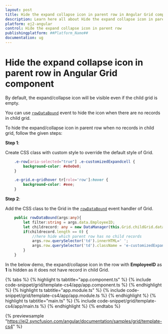 ```yaml
---
layout: post
title: Hide the expand collapse icon in parent row in Angular Grid component | Syncfusion
description: Learn here all about Hide the expand collapse icon in parent row in Syncfusion ##Platform_Name## Grid component of Syncfusion Essential JS 2 and more.
platform: ej2-angular
control: Hide the expand collapse icon in parent row 
publishingplatform: ##Platform_Name##
documentation: ug
---
```


# Hide the expand collapse icon in parent row in Angular Grid component

By default, the expand/collapse icon will be visible even if the child grid is empty.

You can use [`rowDataBound`](https://ej2.syncfusion.com/angular/documentation/api/grid/#rowdatabound) event to hide the icon when there are no records in child grid.

To hide the expand/collapse icon in parent row when no records in child grid, follow the given steps:

**Step 1**:

Create CSS class with custom style to override the default style of Grid.

```css
    .e-row[aria-selected="true"] .e-customizedExpandcell {
        background-color: #e0e0e0;
    }

    .e-grid.e-gridhover tr[role='row']:hover {
        background-color: #eee;
    }

```

**Step 2**:

Add the CSS class to the Grid in the [`rowDataBound`](https://ej2.syncfusion.com/angular/documentation/api/grid/#rowdatabound-) event handler of Grid.

```typescript
    public rowDataBound(args:any){
        let filter:string = args.data.EmployeeID;
        let childrecord: any = new DataManager(this.Grid.childGrid.dataSource).executeLocal(new Query().where('EmployeeID', 'equal', parseInt(filter), true));
        if(childrecord.length == 0) {
            //here hide which parent row has no child records
            args.row.querySelector('td').innerHTML=' ';
            args.row.querySelector('td').className = 'e-customizedExpandcell';
        }
    }

```

In the below demo, the expand/collapse icon in the row with **EmployeeID** as **1** is hidden as it does not have record in child Grid.

{% tabs %}
{% highlight ts tabtitle="app.component.ts" %}
{% include code-snippet/grid/template-cs4/app/app.component.ts %}
{% endhighlight %}
{% highlight ts tabtitle="app.module.ts" %}
{% include code-snippet/grid/template-cs4/app/app.module.ts %}
{% endhighlight %}
{% highlight ts tabtitle="main.ts" %}
{% include code-snippet/grid/template-cs4/app/main.ts %}
{% endhighlight %}
{% endtabs %}
  
{% previewsample "https://ej2.syncfusion.com/angular/documentation/samples/grid/template-cs4" %}
